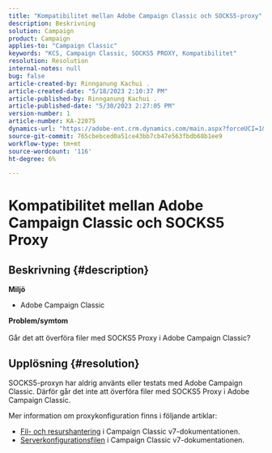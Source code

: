 ```yaml
---
title: "Kompatibilitet mellan Adobe Campaign Classic och SOCKS5-proxy"
description: Beskrivning
solution: Campaign
product: Campaign
applies-to: "Campaign Classic"
keywords: "KCS, Campaign Classic, SOCKS5 PROXY, Kompatibilitet"
resolution: Resolution
internal-notes: null
bug: false
article-created-by: Rinnganung Kachui .
article-created-date: "5/18/2023 2:10:37 PM"
article-published-by: Rinnganung Kachui .
article-published-date: "5/30/2023 2:27:05 PM"
version-number: 1
article-number: KA-22075
dynamics-url: "https://adobe-ent.crm.dynamics.com/main.aspx?forceUCI=1&pagetype=entityrecord&etn=knowledgearticle&id=b10cebbe-85f5-ed11-8848-6045bd0063aa"
source-git-commit: 765cbebced0a51ce43bb7cb47e563fbdb68b1ee9
workflow-type: tm+mt
source-wordcount: '116'
ht-degree: 6%

---
```


# Kompatibilitet mellan Adobe Campaign Classic och SOCKS5 Proxy

## Beskrivning {#description}

<b>Miljö</b>
- Adobe Campaign Classic

<b>Problem/symtom</b><br><br>Går det att överföra filer med SOCKS5 Proxy i Adobe Campaign Classic?<br>

## Upplösning {#resolution}


SOCKS5-proxyn har aldrig använts eller testats med Adobe Campaign Classic. Därför går det inte att överföra filer med SOCKS5 Proxy i Adobe Campaign Classic.

Mer information om proxykonfiguration finns i följande artiklar:

- [Fil- och resurshantering](https://experienceleague.adobe.com/docs/campaign-classic/using/installing-campaign-classic/additional-configurations/file-res-management.html) i Campaign Classic v7-dokumentationen.
- [Serverkonfigurationsfilen](https://experienceleague.adobe.com/docs/campaign-classic/using/installing-campaign-classic/appendices/the-server-configuration-file.html) i Campaign Classic v7-dokumentationen.

